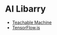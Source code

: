 # AI Libarry
- [Teachable Machine](https://teachablemachine.withgoogle.com/)
- [TensorFlow.js](https://www.tensorflow.org/js)




